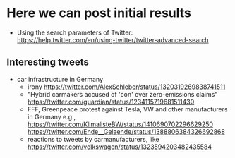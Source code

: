 # Here we can post initial results
- Using the search parameters of Twitter: https://help.twitter.com/en/using-twitter/twitter-advanced-search

## Interesting tweets
- car infrastructure in Germany
  - irony https://twitter.com/AlexSchleber/status/1320319269838741511 
  - "Hybrid carmakers accused of 'con' over zero-emissions claims" https://twitter.com/guardian/status/1234115719681511430 
  - FFF, Greenpeace protest against Tesla, VW and other manufacturers in Germany e.g., https://twitter.com/KlimalisteBW/status/1410690702296629250 https://twitter.com/Ende__Gelaende/status/1388806384326692868
  - reactions to tweets by carmanufacturers, like https://twitter.com/volkswagen/status/1323594203482435584 
